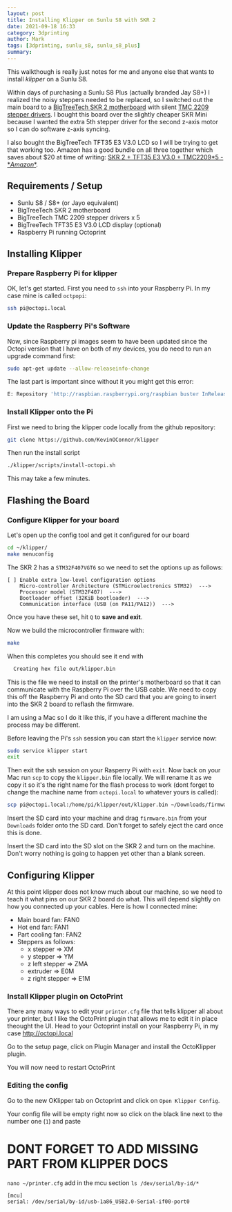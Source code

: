 ```yaml
---
layout: post
title: Installing Klipper on Sunlu S8 with SKR 2
date: 2021-09-18 16:33
category: 3dprinting
author: Mark
tags: [3dprinting, sunlu_s8, sunlu_s8_plus]
summary:
---
```


This walkthough is really just notes for me and anyone else that wants to install _klipper_ on a Sunlu S8.

Within days of purchasing a Sunlu S8 Plus (actually branded Jay S8+) I realized the noisy steppers needed to be replaced, so I switched out the main board to a [BigTreeTech SKR 2 motherboard](https://amzn.to/2Xu85Es) with silent [TMC 2209 stepper drivers](https://amzn.to/3tRzsEE). I bought this board over the slightly cheaper SKR Mini because I wanted the extra 5th stepper driver for the second z-axis motor so I can do software z-axis syncing.

I also bought the BigTreeTech TFT35 E3 V3.0 LCD so I will be trying to get that working too. Amazon has a good bundle on all three together which saves about $20 at time of writing: [SKR 2 + TFT35 E3 V3.0 + TMC2209*5 - *_Amazon_\*](https://amzn.to/2Xxtj4g).

## Requirements / Setup

- Sunlu S8 / S8+ (or Jayo equivalent)
- BigTreeTech SKR 2 motherboard
- BigTreeTech TMC 2209 stepper drivers x 5
- BigTreeTech TFT35 E3 V3.0 LCD display (optional)
- Raspberry Pi running Octoprint

## Installing Klipper

### Prepare Raspberry Pi for klipper

OK, let's get started. First you need to `ssh` into your Raspberry Pi. In my case mine is called `octpopi`:

```sh
ssh pi@octopi.local
```

### Update the Raspberry Pi's Software

Now, since Raspberry pi images seem to have been updated since the Octopi version that I have on both of my devices, you do need to run an upgrade command first:

```sh
sudo apt-get update --allow-releaseinfo-change
```

The last part is important since without it you might get this error:

```sh
E: Repository 'http://raspbian.raspberrypi.org/raspbian buster InRelease' changed its 'Suite' value from 'stable' to 'oldstable'
```

### Install Klipper onto the Pi

First we need to bring the klipper code locally from the github repository:

```sh
git clone https://github.com/KevinOConnor/klipper
```

Then run the install script

```sh
./klipper/scripts/install-octopi.sh
```

This may take a few minutes.

## Flashing the Board

### Configure Klipper for your board

Let's open up the config tool and get it configured for our board

```sh
cd ~/klipper/
make menuconfig
```

The SKR 2 has a `STM32F407VGT6` so we need to set the options up as follows:

    [ ] Enable extra low-level configuration options
        Micro-controller Architecture (STMicroelectronics STM32)  --->
        Processor model (STM32F407)  --->
        Bootloader offset (32KiB bootloader)  --->
        Communication interface (USB (on PA11/PA12))  --->

Once you have these set, hit `Q` to **save and exit**.

Now we build the microcontroller firmware with:

```sh
make
```

When this completes you should see it end with

```sh
  Creating hex file out/klipper.bin
```

This is the file we need to install on the printer's motherboard so that it can communicate with the Raspberry Pi over the USB cable. We need to copy this off the Raspberry Pi and onto the SD card that you are going to insert into the SKR 2 board to reflash the firmware.

I am using a Mac so I do it like this, if you have a different machine the process may be different.

Before leaving the Pi's `ssh` session you can start the `klipper` service now:

```sh
sudo service klipper start
exit
```

Then exit the ssh session on your Rasperry Pi with `exit`. Now back on your Mac run `scp` to copy the `klipper.bin` file locally. We will rename it as we copy it so it's the right name for the flash process to work (dont forget to change the machine name from `octopi.local` to whatever yours is called):

```sh
scp pi@octopi.local:/home/pi/klipper/out/klipper.bin ~/Downloads/firmware.bin
```

Insert the SD card into your machine and drag `firmware.bin` from your `Downloads` folder onto the SD card. Don't forget to safely eject the card once this is done.

Insert the SD card into the SD slot on the SKR 2 and turn on the machine. Don't worry nothing is going to happen yet other than a blank screen.

## Configuring Klipper

At this point klipper does not know much about our machine, so we need to teach it what pins on our SKR 2 board do what. This will depend slightly on how you connected up your cables. Here is how I connected mine:

- Main board fan: FAN0
- Hot end fan: FAN1
- Part cooling fan: FAN2
- Steppers as follows:
  - x stepper => XM
  - y stepper => YM
  - z left stepper => ZMA
  - extruder => E0M
  - z right stepper => E1M

### Install Klipper plugin on OctoPrint

There any many ways to edit your `printer.cfg` file that tells klipper all about your printer, but I like the OctoPrint plugin that allows me to edit it in place theought the UI. Head to your Octoprint install on your Raspberry Pi, in my case http://octopi.local

Go to the setup page, click on Plugin Manager and install the OctoKlipper plugin.

You will now need to restart OctoPrint

### Editing the config

Go to the new OKlipper tab on Octoprint and click on `Open Klipper Config`.

Your config file will be empty right now so click on the black line next to the number one (`1`) and paste

# DONT FORGET TO ADD MISSING PART FROM KLIPPER DOCS

`nano ~/printer.cfg`
add in the mcu section
`ls /dev/serial/by-id/*`

```
[mcu]
serial: /dev/serial/by-id/usb-1a86_USB2.0-Serial-if00-port0
```
